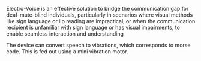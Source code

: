 Electro-Voice is an effective solution to bridge the communication gap for deaf-mute-blind individuals, particularly in scenarios where visual methods like sign language or lip reading are impractical, or when the communication recipient is unfamiliar with sign language or has visual impairments, to enable seamless interaction and understanding

The device can convert speech to vibrations, which corresponds to morse code. This is fed out using a mini vibration motor.